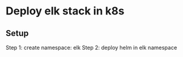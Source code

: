 # Deploy elk stack in k8s

## Setup

Step 1: create namespace: elk
Step 2: deploy helm in elk namespace